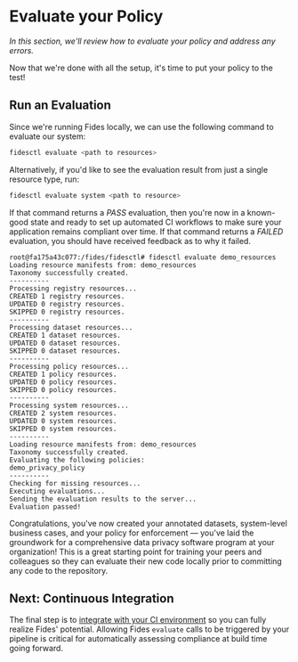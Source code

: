 # Evaluate your Policy

_In this section, we'll review how to evaluate your policy and address any errors._

Now that we're done with all the setup, it's time to put your policy to the test!

## Run an Evaluation

Since we're running Fides locally, we can use the following command to evaluate our system:

```bash
fidesctl evaluate <path to resources>
```

Alternatively, if you'd like to see the evaluation result from just a single resource type, run:

```bash
fidesctl evaluate system <path to resource>
```

If that command returns a *PASS* evaluation, then you're now in a known-good state and ready to set up automated CI workflows to make sure your application remains compliant over time. If that command returns a *FAILED* evaluation, you should have received feedback as to why it failed.

```
root@fa175a43c077:/fides/fidesctl# fidesctl evaluate demo_resources
Loading resource manifests from: demo_resources
Taxonomy successfully created.
----------
Processing registry resources...
CREATED 1 registry resources.
UPDATED 0 registry resources.
SKIPPED 0 registry resources.
----------
Processing dataset resources...
CREATED 1 dataset resources.
UPDATED 0 dataset resources.
SKIPPED 0 dataset resources.
----------
Processing policy resources...
CREATED 1 policy resources.
UPDATED 0 policy resources.
SKIPPED 0 policy resources.
----------
Processing system resources...
CREATED 2 system resources.
UPDATED 0 system resources.
SKIPPED 0 system resources.
----------
Loading resource manifests from: demo_resources
Taxonomy successfully created.
Evaluating the following policies:
demo_privacy_policy
----------
Checking for missing resources...
Executing evaluations...
Sending the evaluation results to the server...
Evaluation passed!
```

Congratulations, you've now created your annotated datasets, system-level business cases, and your policy for enforcement — you've laid the groundwork for a comprehensive data privacy software program at your organization! This is a great starting point for training your peers and colleagues so they can evaluate their new code locally prior to committing any code to the repository.

## Next: Continuous Integration

The final step is to [integrate with your CI environment](ci.md) so you can fully realize Fides' potential. Allowing Fides `evaluate` calls to be triggered by your pipeline is critical for automatically assessing compliance at build time going forward.
